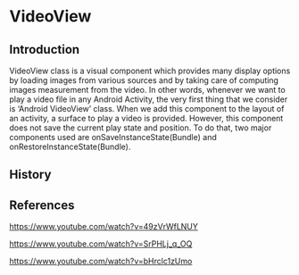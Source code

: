 # VideoView

## Introduction

VideoView class is a visual component which provides many display options by loading images from various sources and by taking care of computing images measurement from the video. In other words, whenever we want to play a video file in any Android Activity, the very first thing that we consider is ‘Android VideoView’ class. When we add this component to the layout of an activity, a surface to play a video is provided. 
However, this component does not save the current play state and position. To do that, two major components used are onSaveInstanceState(Bundle) and onRestoreInstanceState(Bundle). 


## History







## References

https://www.youtube.com/watch?v=49zVrWfLNUY

https://www.youtube.com/watch?v=SrPHLj_q_OQ

https://www.youtube.com/watch?v=bHrclc1zUmo
